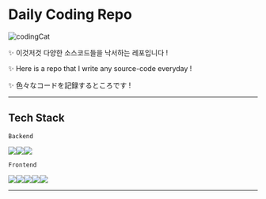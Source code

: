 <!-- @format -->

# Daily Coding Repo

![codingCat](https://c.tenor.com/y2JXkY1pXkwAAAAC/cat-computer.gif)

✨ 이것저것 다양한 소스코드들을 낙서하는 레포입니다 !

✨ Here is a repo that I write any source-code everyday !

✨ 色々なコードを記録するところです !

---

## Tech Stack

`Backend`

<img src="https://img.shields.io/badge/java-007396?style=for-the-badge&logo=java&logoColor=white"><img src="https://img.shields.io/badge/node.js-339933?style=for-the-badge&logo=Node.js&logoColor=white"><img src="https://img.shields.io/badge/Ruby-CC342D?style=for-the-badge&logo=ruby&logoColor=white">

`Frontend`

<img src="https://img.shields.io/badge/html5-E34F26?style=for-the-badge&logo=html5&logoColor=white"><img src="https://img.shields.io/badge/css-1572B6?style=for-the-badge&logo=css3&logoColor=white"><img src="https://img.shields.io/badge/javascript-F7DF1E?style=for-the-badge&logo=javascript&logoColor=black"><img src="https://img.shields.io/badge/Sass-CC6699?style=for-the-badge&logo=sass&logoColor=black"><img src="https://img.shields.io/badge/react-61DAFB?style=for-the-badge&logo=react&logoColor=black">

---
